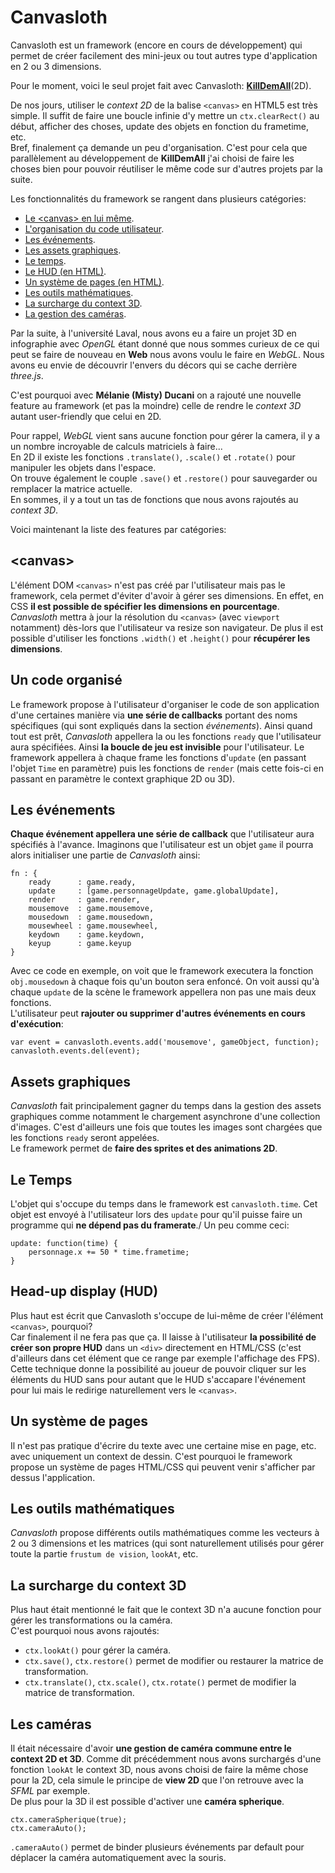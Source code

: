 Canvasloth
==========

Canvasloth est un framework (encore en cours de développement) qui permet de créer facilement des mini-jeux ou tout autres type d'application en 2 ou 3 dimensions.

Pour le moment, voici le seul projet fait avec Canvasloth: **[KillDemAll](http://mr21.fr/KillDemAll/)**(2D).

De nos jours, utiliser le *context 2D* de la balise `<canvas>` en
HTML5 est très simple. Il suffit de faire une boucle infinie d'y mettre un `ctx.clearRect()` au début, afficher des choses, update des objets en fonction du frametime, etc.  
Bref, finalement ça demande un peu d'organisation.
C'est pour cela que parallèlement au développement de **KillDemAll** j'ai choisi de faire les choses bien pour pouvoir réutiliser le même code sur d'autres projets par la suite.

Les fonctionnalités du framework se rangent dans plusieurs catégories:
* [Le &lt;canvas&gt; en lui même](#canvas).
* [L'organisation du code utilisateur](#un-code-organis%C3%A9).
* [Les événements](#les-%C3%A9v%C3%A9nements).
* [Les assets graphiques](#assets-graphiques).
* [Le temps](#le-temps).
* [Le HUD (en HTML)](#head-up-display-hud).
* [Un système de pages (en HTML)](#un-syst%C3%A8me-de-pages).
* [Les outils mathématiques](#les-outils-math%C3%A9matiques).
* [La surcharge du context 3D](#la-surcharge-du-context-3d).
* [La gestion des caméras](#les-cam%C3%A9ras).

Par la suite, à l'université Laval, nous avons eu a faire un projet 3D en infographie avec *OpenGL* étant donné que nous sommes curieux de ce qui peut se faire de nouveau en **Web** nous avons voulu le faire en *WebGL*. Nous avons eu envie de découvrir l'envers du décors qui se cache derrière *three.js*.  

C'est pourquoi avec **Mélanie (Misty) Ducani** on a rajouté une nouvelle feature au framework (et pas la moindre) celle de rendre le *context 3D* autant user-friendly que celui en 2D.

Pour rappel, *WebGL* vient sans aucune fonction pour gérer la camera, il y a un nombre incroyable de calculs matriciels à faire...  
En 2D il existe les fonctions `.translate()`, `.scale()` et `.rotate()` pour manipuler les objets dans l'espace.  
On trouve également le couple `.save()` et `.restore()` pour sauvegarder ou remplacer la matrice actuelle.  
En sommes, il y a tout un tas de fonctions que nous avons rajoutés au *context 3D*.

Voici maintenant la liste des features par catégories:

&lt;canvas&gt;
--------------
L'élément DOM `<canvas>` n'est pas créé par l'utilisateur mais pas le framework, cela permet d'éviter d'avoir à gérer ses dimensions. En effet, en CSS **il est possible de spécifier les dimensions en pourcentage**. *Canvasloth* mettra à jour la résolution du `<canvas>` (avec `viewport` notamment) dès-lors que l'utilisateur va resize son navigateur. De plus il est possible d'utiliser les fonctions `.width()` et `.height()` pour **récupérer les dimensions**.

Un code organisé
----------------
Le framework propose à l'utilisateur d'organiser le code de son application d'une certaines manière via **une série de callbacks** portant des noms spécifiques (qui sont expliqués dans la section *événements*). Ainsi quand tout est prêt, *Canvasloth* appellera la ou les fonctions `ready` que l'utilisateur aura spécifiées. Ainsi **la boucle de jeu est invisible** pour l'utilisateur. Le framework appellera à chaque frame les fonctions d'`update` (en passant l'objet `Time` en paramètre) puis les fonctions de `render` (mais cette fois-ci en passant en paramètre le context graphique 2D ou 3D).

Les événements
--------------
**Chaque événement appellera une série de callback** que l'utilisateur aura spécifiés à l'avance.
Imaginons que l'utilisateur est un objet `game` il pourra alors initialiser une partie de *Canvasloth* ainsi:

    fn : {
        ready      : game.ready,
        update     : [game.personnageUpdate, game.globalUpdate],
        render     : game.render,
        mousemove  : game.mousemove,
        mousedown  : game.mousedown,
        mousewheel : game.mousewheel,
        keydown    : game.keydown,
        keyup      : game.keyup
    }

Avec ce code en exemple, on voit que le framework executera la fonction `obj.mousedown` à chaque fois qu'un bouton sera enfoncé. On voit aussi qu'à chaque `update` de la scène le framework appellera non pas une mais deux fonctions.  
L'utilisateur peut **rajouter ou supprimer d'autres événements en cours d'exécution**:  

    var event = canvasloth.events.add('mousemove', gameObject, function);
    canvasloth.events.del(event);

Assets graphiques
-----------------
*Canvasloth* fait principalement gagner du temps dans la gestion des assets graphiques comme notamment le chargement asynchrone d'une collection d'images.
C'est d'ailleurs une fois que toutes les images sont chargées que les fonctions `ready` seront appelées.  
Le framework permet de **faire des sprites et des animations 2D**.

Le Temps
--------
L'objet qui s'occupe du temps dans le framework est `canvasloth.time`. Cet objet est envoyé à l'utilisateur lors des `update` pour qu'il puisse faire un programme qui **ne dépend pas du framerate**./
Un peu comme ceci:

    update: function(time) {
        personnage.x += 50 * time.frametime;
    }

Head-up display (HUD)
---------------------
Plus haut est écrit que Canvasloth s'occupe de lui-même de créer l'élément `<canvas>`, pourquoi?  
Car finalement il ne fera pas que ça. Il laisse à l'utilisateur **la possibilité de créer son propre HUD** dans un `<div>` directement en HTML/CSS (c'est d'ailleurs dans cet élément que ce range par exemple l'affichage des FPS).  
Cette technique donne la possibilité au joueur de pouvoir cliquer sur les éléments du HUD sans pour autant que le HUD s'accapare l'événement pour lui mais le redirige naturellement vers le `<canvas>`.

Un système de pages
-------------------
Il n'est pas pratique d'écrire du texte avec une certaine mise en page, etc. avec uniquement un context de dessin. C'est pourquoi le framework propose un système de pages HTML/CSS qui peuvent venir s'afficher par dessus l'application.

Les outils mathématiques
------------------------
*Canvasloth* propose différents outils mathématiques comme les vecteurs à 2 ou 3 dimensions et les matrices (qui sont naturellement utilisés pour gérer toute la partie `frustum de vision`, `lookAt`, etc.

La surcharge du context 3D
--------------------------
Plus haut était mentionné le fait que le context 3D n'a aucune fonction pour gérer les transformations ou la caméra.  
C'est pourquoi nous avons rajoutés:

* `ctx.lookAt()` pour gérer la caméra.
* `ctx.save()`, `ctx.restore()` permet de modifier ou restaurer la matrice de transformation.
* `ctx.translate()`, `ctx.scale()`, `ctx.rotate()` permet de modifier la matrice de transformation.


Les caméras
-----------
Il était nécessaire d'avoir **une gestion de caméra commune entre le context 2D et 3D**.
Comme dit précédemment nous avons surchargés d'une fonction `lookAt` le context 3D, nous avons choisi de faire la même chose pour la 2D, cela simule le principe de **view 2D** que l'on retrouve avec la *SFML* par exemple.  
De plus pour la 3D il est possible d'activer une **caméra spherique**.  

    ctx.cameraSpherique(true);
    ctx.cameraAuto();
    
`.cameraAuto()` permet de binder plusieurs événements par default pour déplacer la caméra automatiquement avec la souris.
